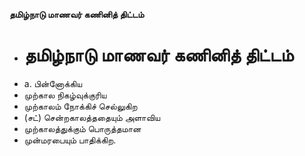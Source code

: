 **தமிழ்நாடு மாணவர் கணினித் திட்டம்**
- # தமிழ்நாடு மாணவர் கணினித் திட்டம்
- a. பின்னோக்கிய
- முற்கால நிகழ்வுக்குரிய
- முற்காலம் நோக்கிச் செல்லுகிற
- (சட்) சென்றகாலத்ததையும் அளாவிய
- முற்காலத்துக்கும் பொருத்தமான
- முன்மரபையும் பாதிக்கிற.

